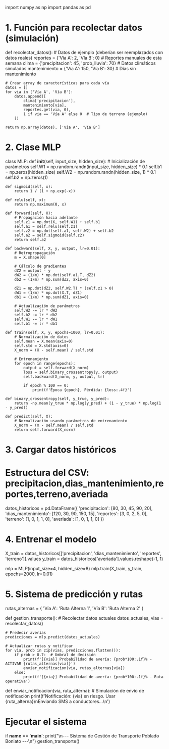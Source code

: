 import numpy as np
import pandas as pd

# 1. Función para recolectar datos (simulación)
def recolectar_datos():
    # Datos de ejemplo (deberían ser reemplazados con datos reales)
    reportes = {'Vía A': 2, 'Vía B': 0}  # Reportes manuales de esta semana
    clima = {'precipitacion': 45, 'prob_lluvia': 70}  # Datos climáticos simulados
    mantenimiento = {'Vía A': 150, 'Vía B': 30}  # Días sin mantenimiento
    
    # Crear array de características para cada vía
    datos = []
    for via in ['Vía A', 'Vía B']:
        datos.append([
            clima['precipitacion'],
            mantenimiento[via],
            reportes.get(via, 0),
            1 if via == 'Vía A' else 0  # Tipo de terreno (ejemplo)
        ])
    
    return np.array(datos), ['Vía A', 'Vía B']

# 2. Clase MLP
class MLP:
    def __init__(self, input_size, hidden_size):
        # Inicialización de parámetros
        self.W1 = np.random.randn(input_size, hidden_size) * 0.1
        self.b1 = np.zeros(hidden_size)
        self.W2 = np.random.randn(hidden_size, 1) * 0.1
        self.b2 = np.zeros(1)
        
    def sigmoid(self, x):
        return 1 / (1 + np.exp(-x))
    
    def relu(self, x):
        return np.maximum(0, x)
    
    def forward(self, X):
        # Propagación hacia adelante
        self.z1 = np.dot(X, self.W1) + self.b1
        self.a1 = self.relu(self.z1)
        self.z2 = np.dot(self.a1, self.W2) + self.b2
        self.a2 = self.sigmoid(self.z2)
        return self.a2
    
    def backward(self, X, y, output, lr=0.01):
        # Retropropagación
        m = X.shape[0]
        
        # Cálculo de gradientes
        dZ2 = output - y
        dW2 = (1/m) * np.dot(self.a1.T, dZ2)
        db2 = (1/m) * np.sum(dZ2, axis=0)
        
        dZ1 = np.dot(dZ2, self.W2.T) * (self.z1 > 0)
        dW1 = (1/m) * np.dot(X.T, dZ1)
        db1 = (1/m) * np.sum(dZ1, axis=0)
        
        # Actualización de parámetros
        self.W2 -= lr * dW2
        self.b2 -= lr * db2
        self.W1 -= lr * dW1
        self.b1 -= lr * db1
    
    def train(self, X, y, epochs=1000, lr=0.01):
        # Normalización de datos
        self.mean = X.mean(axis=0)
        self.std = X.std(axis=0)
        X_norm = (X - self.mean) / self.std
        
        # Entrenamiento
        for epoch in range(epochs):
            output = self.forward(X_norm)
            loss = self.binary_crossentropy(y, output)
            self.backward(X_norm, y, output, lr)
            
            if epoch % 100 == 0:
                print(f'Época {epoch}, Pérdida: {loss:.4f}')
    
    def binary_crossentropy(self, y_true, y_pred):
        return -np.mean(y_true * np.log(y_pred) + (1 - y_true) * np.log(1 - y_pred))
    
    def predict(self, X):
        # Normalización usando parámetros de entrenamiento
        X_norm = (X - self.mean) / self.std
        return self.forward(X_norm)

# 3. Cargar datos históricos
# Estructura del CSV: precipitacion,dias_mantenimiento,reportes,terreno,averiada
datos_historicos = pd.DataFrame({
    'precipitacion': [80, 30, 45, 90, 20],
    'dias_mantenimiento': [120, 30, 90, 150, 15],
    'reportes': [3, 0, 2, 5, 0],
    'terreno': [1, 0, 1, 1, 0],
    'averiada': [1, 0, 1, 1, 0]
})

# 4. Entrenar el modelo
X_train = datos_historicos[['precipitacion', 'dias_mantenimiento', 'reportes', 'terreno']].values
y_train = datos_historicos['averiada'].values.reshape(-1, 1)

mlp = MLP(input_size=4, hidden_size=8)
mlp.train(X_train, y_train, epochs=2000, lr=0.01)

# 5. Sistema de predicción y rutas
rutas_alternas = {
    'Vía A': 'Ruta Alterna 1',
    'Vía B': 'Ruta Alterna 2'
}

def gestion_transporte():
    # Recolectar datos actuales
    datos_actuales, vias = recolectar_datos()
    
    # Predecir averías
    predicciones = mlp.predict(datos_actuales)
    
    # Actualizar rutas y notificar
    for via, prob in zip(vias, predicciones.flatten()):
        if prob > 0.7:  # Umbral de decisión
            print(f'[{via}] Probabilidad de avería: {prob*100:.1f}% - ACTIVAR {rutas_alternas[via]}')
            enviar_notificacion(via, rutas_alternas[via])
        else:
            print(f'[{via}] Probabilidad de avería: {prob*100:.1f}% - Ruta operativa')

def enviar_notificacion(via, ruta_alterna):
    # Simulación de envío de notificación
    print(f'Notificación: {via} en riesgo. Usar {ruta_alterna}\nEnviando SMS a conductores...\n')

# Ejecutar el sistema
if __name__ == '__main__':
    print("\n--- Sistema de Gestión de Transporte Poblado Boniato ---\n")
    gestion_transporte()
